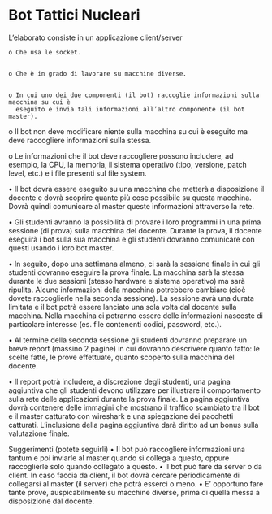 # Bot Tattici Nucleari
L’elaborato consiste in un applicazione client/server


    o Che usa le socket.
    
    
    o Che è in grado di lavorare su macchine diverse.
    
    
    o In cui uno dei due componenti (il bot) raccoglie informazioni sulla macchina su cui è
      eseguito e invia tali informazioni all’altro componente (il bot master).
   
   
o Il bot non deve modificare niente sulla macchina su cui è eseguito ma deve
raccogliere informazioni sulla stessa.


o Le informazioni che il bot deve raccogliere possono includere, ad esempio, la CPU, la
memoria, il sistema operativo (tipo, versione, patch level, etc.) e i file presenti sul file
system.


• Il bot dovrà essere eseguito su una macchina che metterà a disposizione il docente e dovrà
scoprire quante più cose possibile su questa macchina. Dovrà quindi comunicare al master
queste informazioni attraverso la rete.


• Gli studenti avranno la possibilità di provare i loro programmi in una prima sessione (di
prova) sulla macchina del docente. Durante la prova, il docente eseguirà i bot sulla sua
macchina e gli studenti dovranno comunicare con questi usando i loro bot master.


• In seguito, dopo una settimana almeno, ci sarà la sessione finale in cui gli studenti dovranno
eseguire la prova finale. La macchina sarà la stessa durante le due sessioni (stesso hardware
e sistema operativo) ma sarà ripulita. Alcune informazioni della macchina potrebbero
cambiare (cioè dovete raccoglierle nella seconda sessione). La sessione avrà una durata
limitata e il bot potrà essere lanciato una sola volta dal docente sulla macchina. Nella
macchina ci potranno essere delle informazioni nascoste di particolare interesse (es. file
contenenti codici, password, etc.).


• Al termine della seconda sessione gli studenti dovranno preparare un breve report (massino
2 pagine) in cui dovranno descrivere quanto fatto: le scelte fatte, le prove effettuate, quanto
scoperto sulla macchina del docente.


• Il report potrà includere, a discrezione degli studenti, una pagina aggiuntiva che gli studenti
devono utilizzare per illustrare il comportamento sulla rete delle applicazioni durante la
prova finale. La pagina aggiuntiva dovrà contenere delle immagini che mostrano il traffico
scambiato tra il bot e il master catturato con wireshark e una spiegazione dei pacchetti
catturati. L’inclusione della pagina aggiuntiva darà diritto ad un bonus sulla valutazione
finale.


Suggerimenti (potete seguirli)
    • Il bot può raccogliere informazioni una tantum e poi inviarle al master quando si collega a
      questo, oppure raccoglierle solo quando collegato a questo.
    • Il bot può fare da server o da client. In caso faccia da client, il bot dovrà cercare
      periodicamente di collegarsi al master (il server) che potrà esserci o meno.
    • E’ opportuno fare tante prove, auspicabilmente su macchine diverse, prima di quella messa
      a disposizione dal docente.
